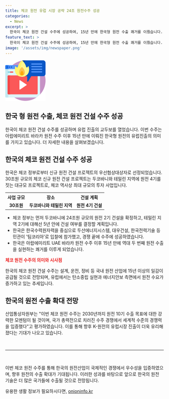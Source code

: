 ```yaml
---
title: 체코 원전 유럽 시장 공략 24조 원전수주 성공
categories:
  - News
excerpt: >
  한국이 체코 원전 건설 수주에 성공하여, 15년 만에 한국형 원전 수출 쾌거를 이뤘습니다. 우리나라는 이번 수주로 유럽 진출의 교두보를 마련하게 되었으며, 이는 아랍에미리트 바라카 원전 수주 이후 역대 두번째 원전 수출이 됩니다. 체코 정부는 우리나라를 신규 원전 건설 프로젝트의 우선협상대상자로 선정했고, 이를 통해 한국 수력원자력과 민간기업이 구성한 팀코리아가 입찰에 참가해 성공했습니다. 이번 수주로 15년 이상의 일감이 공급될 전망이며, 더불어 유럽시장 진출이 유리해졌다는 기대가 나옵니다. 산업통상자원부는 이를 통해 원전 10기 수출 목표에 강력한 모멘텀을 얻게 됐다고 평가했습니다.
feature_text: >
  한국이 체코 원전 건설 수주에 성공하여, 15년 만에 한국형 원전 수출 쾌거를 이뤘습니다. 우리나라는 이번 수주로 유럽 진출의 교두보를 마련하게 되었으며, 이는 아랍에미리트 바라카 원전 수주 이후 역대 두번째 원전 수출이 됩니다. 체코 정부는 우리나라를 신규 원전 건설 프로젝트의 우선협상대상자로 선정했고, 이를 통해 한국 수력원자력과 민간기업이 구성한 팀코리아가 입찰에 참가해 성공했습니다. 이번 수주로 15년 이상의 일감이 공급될 전망이며, 더불어 유럽시장 진출이 유리해졌다는 기대가 나옵니다. 산업통상자원부는 이를 통해 원전 10기 수출 목표에 강력한 모멘텀을 얻게 됐다고 평가했습니다.
image: '/assets/img/newspaper.png'
---
```


<p><img src="/assets/img/news.png" alt="rentncar 속보" /></p>

<h2>한국 형 원전 수출, 체코 원전 건설 수주 성공</h2>

<p data-ke-size="size16">한국이 체코 원전 건설 수주를 성공하며 유럽 진출의 교두보를 열었습니다. 이번 수주는 아랍에미리트 바라카 원전 수주 이후 15년 만에 이뤄진 한국형 원전의 유럽진출의 의미를 가지고 있습니다. 더 자세한 내용을 살펴보겠습니다.</p>

<h2 data-ke-size="size26">한국의 체코 원전 건설 수주 성공</h2>

<p data-ke-size="size16">한국은 체코 정부로부터 신규 원전 건설 프로젝트의 우선협상대상자로 선정되었습니다. 30조원 규모의 체코 신규 원전 건설 프로젝트는 두코바니와 테밀린 지역에 원전 4기를 짓는 대규모 프로젝트로, 체코 역사상 최대 규모의 투자 사업입니다.</p>

<table>
  <tr>
    <th>사업 규모</th>
    <th>장소</th>
    <th>건설 계획</th>
  </tr>
  <tr>
    <td style="text-align: center; height: 17px;"><b>30조원</b></td>
    <td style="text-align: center; height: 17px;"><b>두코바니와 테밀린 지역</b></td>
    <td style="text-align: center; height: 17px;"><b>원전 4기 건설</b></td>
  </tr>
</table>

<ul>
  <li>체코 정부는 먼저 두코바니에 24조원 규모의 원전 2기 건설을 확정하고, 테밀린 지역 2기에 대해선 5년 안에 건설 여부를 결정할 계획입니다.</li>
  <li>한국은 한국수력원자력을 중심으로 두산에너지시스템, 대우건설, 한국전력기술 등 민관이 '팀코리아'로 입찰에 참가했고, 경쟁 끝에 수주에 성공하였습니다.</li>
  <li>한국은 아랍에미리트 UAE 바라카 원전 수주 이후 15년 만에 역대 두 번째 원전 수출을 실현하는 쾌거를 이루게 되었습니다.</li>
</ul>

<p><b><span style="color: #ee2323;">체코 원전 수주의 의미와 시사점</span></b></p>

<p data-ke-size="size16">한국의 체코 원전 건설 수주는 설계, 운전, 정비 등 국내 원전 산업에 15년 이상의 일감이 공급될 것으로 전망되며, 유럽에서는 탄소중립 실현과 에너지안보 측면에서 원전 수요가 증가하고 있는 추세입니다.</p>

<h2 data-ke-size="size26">한국의 원전 수출 확대 전망</h2>

<p data-ke-size="size16">산업통상자원부는 "이번 체코 원전 수주는 2030년까지 원전 10기 수출 목표에 대한 강력한 모멘텀이 될 것이며, 국가 총력전으로 치러진 수주 경쟁에서 세계적 수준의 경쟁력을 입증했다"고 평가하였습니다. 이를 통해 향후 K-원전의 유럽시장 진출이 더욱 유리해졌다는 기대가 나오고 있습니다.</p>

<p data-ke-size="size16">&nbsp;</p>

<hr>

<p data-ke-size="size16">&nbsp;</p>

<p data-ke-size="size16">이번 체코 원전 수주를 통해 한국의 원전산업이 국제적인 경쟁에서 우수성을 입증하였으며, 향후 원전의 수출 확대가 기대됩니다. 이러한 성과를 바탕으로 앞으로 한국의 원전 기술은 더 많은 국가들에 수출될 것으로 전망됩니다.</p>
유용한 생활 정보가 필요하시다면, <a href="https://onioninfo.kr" rel="dofollow">onioninfo.kr</a>


